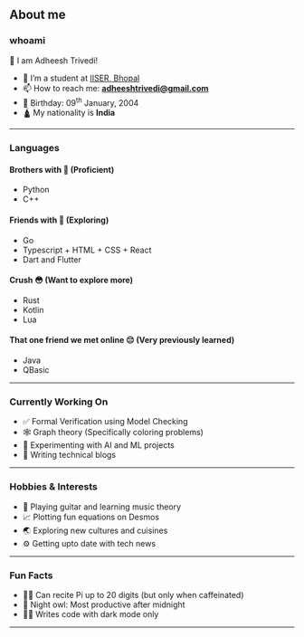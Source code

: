 ## About me

### whoami

👋 I am Adheesh Trivedi!

- 🔭 I’m a student at [IISER, Bhopal](https://www.iiserb.ac.in/)
- 📫 How to reach me: **adheeshtrivedi@gmail.com**
- 🎂 Birthday: 09<sup>th</sup> January, 2004
- 🛕 My nationality is **India**

----

### Languages

#### Brothers with 🤙 (Proficient)
- Python
- C++

#### Friends with 🤝 (Exploring)
- Go
- Typescript + HTML + CSS + React
- Dart and Flutter

#### Crush 😳 (Want to explore more)
- Rust
- Kotlin
- Lua

#### That one friend we met online 😔 (Very previously learned)
- Java
- QBasic

----

### Currently Working On

- ✅ Formal Verification using Model Checking
- 🕸️ Graph theory (Specifically coloring problems)
- 🤖 Experimenting with AI and ML projects
- 📝 Writing technical blogs

----

### Hobbies & Interests

- 🎸 Playing guitar and learning music theory
- 📈 Plotting fun equations on Desmos
- 🌏 Exploring new cultures and cuisines
- ⚙️ Getting upto date with tech news

----

### Fun Facts

- 🦸‍♂️ Can recite Pi up to 20 digits (but only when caffeinated)
- 🦉 Night owl: Most productive after midnight
- 🧑‍💻 Writes code with dark mode only

----
